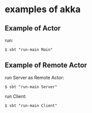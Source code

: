 examples of akka
====

Example of Actor
----

run:

    $ sbt "run-main Main"

Example of Remote Actor
----

run Server as Remote Actor:

    $ sbt "run-main Server"

run Client:

    $ sbt "run-main Client"
